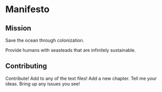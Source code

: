 # Manifesto

## Mission

Save the ocean through colonization.

Provide humans with seasteads that are infinitely sustainable.

## Contributing

Contribute!  Add to any of the text files! Add a new chapter.  Tell me your ideas.  Bring up any issues you see!
